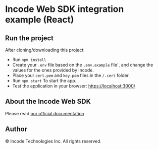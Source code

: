 
# Incode Web SDK integration example (React)

## Run the project

After cloning/downloading this project:

- Run `npm install`
- Create your `.env` file based on the `.env.example` file`, and change the values for the ones provided by Incode.
- Place your `cert.pem` and `key.pem` files in the `/.cert` folder.
- Run `npm start` To start the app.
- Test the application in your browser: [https://localhost:3000/](https://localhost:3000/)

## About the Incode Web SDK

Please read [our official documentation](https://docs.incode.com/docs/web/integration-guide/getting_started)

## Author

© Incode Technologies Inc. All rights reserved.
